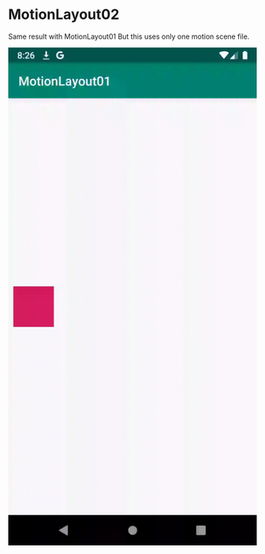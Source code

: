 # MotionLayout02

Same result with MotionLayout01 But this uses only one motion scene file.

![](https://github.com/my-android-lab/Android.Animation/raw/master/MotionLayout01/MotionLayout01.gif)